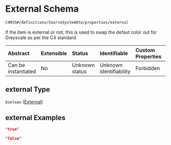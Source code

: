 # External Schema

```txt
C4MJS#/definitions/SourceSystemDto/properties/external
```

If the item is external or not, this is used to swap the defaut color out for Greyscale as per the C4 standard.

| Abstract            | Extensible | Status         | Identifiable            | Custom Properties | Additional Properties | Access Restrictions | Defined In                                                                            |
| :------------------ | :--------- | :------------- | :---------------------- | :---------------- | :-------------------- | :------------------ | :------------------------------------------------------------------------------------ |
| Can be instantiated | No         | Unknown status | Unknown identifiability | Forbidden         | Allowed               | none                | [source-workspace.schema.json\*](source-workspace.schema.json "open original schema") |

## external Type

`boolean` ([External](source-workspace-definitions-system-properties-external.md))

## external Examples

```json
"true"
```

```json
"false"
```
